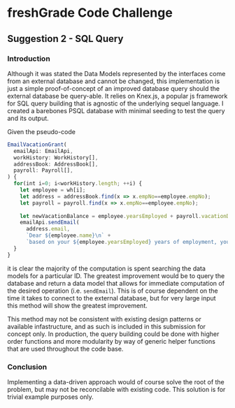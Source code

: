 # freshGrade Code Challenge
## Suggestion 2 - SQL Query

### Introduction

Although it was stated the Data Models represented by the interfaces come from an external database and cannot be changed, this implementation is just a simple proof-of-concept of an improved database query should the external database be query-able. It relies on Knex.js, a popular js framework for SQL query building that is agnostic of the underlying sequel language. I created a barebones PSQL database with minimal seeding to test the query and its output.


Given the pseudo-code 
``` js 
EmailVacationGrant(
  emailApi: EmailApi,
  workHistory: WorkHistory[],
  addressBook: AddressBook[],
  payroll: Payroll[],
) {
  for(int i=0; i<workHistory.length; ++i) {
    let employee = wh[i];
    let address = addressBook.find(x => x.empNo==employee.empNo);
    let payroll = payroll.find(x => x.empNo==employee.empNo);
 
    let newVacationBalance = employee.yearsEmployed + payroll.vacationDays;
    emailApi.sendEmail(
      address.email,
      `Dear ${employee.name}\n` +
      `based on your ${employee.yearsEmployed} years of employment, you have been granted ${employee.yearsEmployed} days of vacation, bringing your total to ${newVacationBalance}`);
  }
}
```
it is clear the majority of the computation is spent searching the data models for a particular ID. The greatest improvement would be to query the database and return a data model that allows for immediate computation of the desired operation (i.e. `sendEmail`). This is of course dependent on the time it takes to connect to the external database, but for very large input this method will show the greatest improvement.

This method may not be consistent with existing design patterns or available infastructure, and as such is included in this submission for concept only. In production, the query building could be done with higher order functions and more modularity by way of generic helper functions that are used throughout the code base.

### Conclusion

Implementing a data-driven approach would of course solve the root of the problem, but may not be reconcilable with existing code. This solution is for trivial example purposes only.